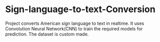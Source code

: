 # Sign-language-to-text-Conversion
Project converts American sign language to text in realtime. It uses Convolution Neural Network(CNN) to train the required models for prediction. The dataset is custom made.
